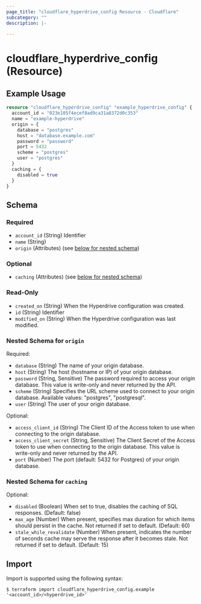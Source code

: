 ```yaml
---
page_title: "cloudflare_hyperdrive_config Resource - Cloudflare"
subcategory: ""
description: |-
  
---
```


# cloudflare_hyperdrive_config (Resource)



## Example Usage

```terraform
resource "cloudflare_hyperdrive_config" "example_hyperdrive_config" {
  account_id = "023e105f4ecef8ad9ca31a8372d0c353"
  name = "example-hyperdrive"
  origin = {
    database = "postgres"
    host = "database.example.com"
    password = "password"
    port = 5432
    scheme = "postgres"
    user = "postgres"
  }
  caching = {
    disabled = true
  }
}
```

<!-- schema generated by tfplugindocs -->
## Schema

### Required

- `account_id` (String) Identifier
- `name` (String)
- `origin` (Attributes) (see [below for nested schema](#nestedatt--origin))

### Optional

- `caching` (Attributes) (see [below for nested schema](#nestedatt--caching))

### Read-Only

- `created_on` (String) When the Hyperdrive configuration was created.
- `id` (String) Identifier
- `modified_on` (String) When the Hyperdrive configuration was last modified.

<a id="nestedatt--origin"></a>
### Nested Schema for `origin`

Required:

- `database` (String) The name of your origin database.
- `host` (String) The host (hostname or IP) of your origin database.
- `password` (String, Sensitive) The password required to access your origin database. This value is write-only and never returned by the API.
- `scheme` (String) Specifies the URL scheme used to connect to your origin database.
Available values: "postgres", "postgresql".
- `user` (String) The user of your origin database.

Optional:

- `access_client_id` (String) The Client ID of the Access token to use when connecting to the origin database.
- `access_client_secret` (String, Sensitive) The Client Secret of the Access token to use when connecting to the origin database. This value is write-only and never returned by the API.
- `port` (Number) The port (default: 5432 for Postgres) of your origin database.


<a id="nestedatt--caching"></a>
### Nested Schema for `caching`

Optional:

- `disabled` (Boolean) When set to true, disables the caching of SQL responses. (Default: false)
- `max_age` (Number) When present, specifies max duration for which items should persist in the cache. Not returned if set to default. (Default: 60)
- `stale_while_revalidate` (Number) When present, indicates the number of seconds cache may serve the response after it becomes stale. Not returned if set to default. (Default: 15)

## Import

Import is supported using the following syntax:

```shell
$ terraform import cloudflare_hyperdrive_config.example '<account_id>/<hyperdrive_id>'
```
